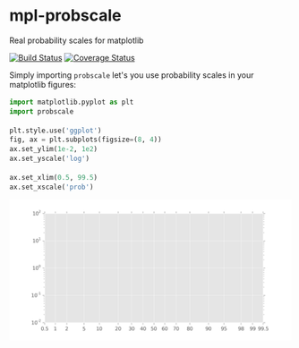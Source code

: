 # mpl-probscale
Real probability scales for matplotlib

[![Build Status](https://travis-ci.org/phobson/mpl-probscale.svg)](https://travis-ci.org/phobson/mpl-probscale)
[![Coverage Status](https://coveralls.io/repos/phobson/mpl-probscale/badge.svg?branch=master&service=github)](https://coveralls.io/github/phobson/mpl-probscale?branch=master)

Simply importing `probscale` let's you use probability scales in your matplotlib figures:

```python
import matplotlib.pyplot as plt
import probscale

plt.style.use('ggplot')
fig, ax = plt.subplots(figsize=(8, 4))
ax.set_ylim(1e-2, 1e2)
ax.set_yscale('log')

ax.set_xlim(0.5, 99.5)
ax.set_xscale('prob')
```

![Alt text](docs/img/example.png "Example axes")

